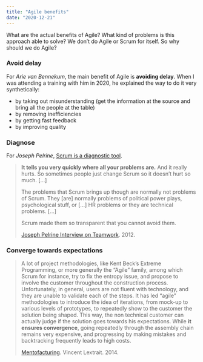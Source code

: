 ```yaml
---
title: "Agile benefits"
date: "2020-12-21"
---
```

What are the actual benefits of Agile? What kind of problems is this approach able to solve? We don’t do Agile or Scrum for itself. So why should we do Agile?<!-- end -->

### Avoid delay

For *Arie van Bennekum*, the main benefit of Agile is **avoiding delay**.
When I was attending a training with him in 2020, he explained the way to do it very synthetically:

* by taking out misunderstanding (get the information at the source and bring all the people at the table)
* by removing inefficiencies
* by getting fast feedback
* by improving quality

### Diagnose

For *Joseph Pelrine*, [Scrum is a diagnostic tool](https://www.youtube.com/watch?v=9X8QazgqJ94&start=800). 

> **It tells you very quickly where all your problems are.** And it really hurts. So sometimes people just change Scrum so it doesn’t hurt so much.
> [...]
> 
> The problems that Scrum brings up though are normally not problems of Scrum. They [are] normally problems of political power plays, psychological stuff, or [...] HR problems or they are technical problems.
> [...]
> 
> Scrum made them so transparent that you cannot avoid them.
>
> [Joseph Pelrine Interview on Teamwork](https://www.youtube.com/watch?v=9X8QazgqJ94&start=800). 2012.

### Converge towards expectations

> A lot of project methodologies, like Kent Beck’s Extreme Programming, or more generally the “Agile” family, among which Scrum for instance, try to fix the entropy issue, and propose to involve the customer throughout the construction process. Unfortunately, in general, users are not fluent with technology, and they are unable to validate each of the steps. It has led “agile” methodologies to introduce the idea of iterations, from mock-up to various levels of prototypes, to repeatedly show to the customer the solution being shaped. This way, the non technical customer can actually judge if the solution goes towards his expectations. While **it ensures convergence**, going repeatedly through the assembly chain remains very expensive, and progressing by making mistakes and backtracking frequently leads to high costs.
> 
> [Mentofacturing](https://www.mentofacturing.com/mentofacturing.pdf). Vincent Lextrait. 2014.
